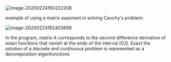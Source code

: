 ![image-20200224160222208](C:\Users\aspire\AppData\Roaming\Typora\typora-user-images\image-20200224160222208.png)

example of using a matrix exponent in solving
Cauchy's problem:



![image-20200224162403698](C:\Users\aspire\AppData\Roaming\Typora\typora-user-images\image-20200224162403698.png)

In the program, matrix A corresponds to the second difference derivative of
exact functions that vanish at the ends of the interval [0,1]. Exact
the solution of a discrete and continuous problem is represented as a decomposition
eigenfunctions